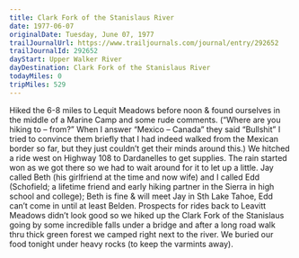 ```yaml
---
title: Clark Fork of the Stanislaus River
date: 1977-06-07
originalDate: Tuesday, June 07, 1977
trailJournalUrl: https://www.trailjournals.com/journal/entry/292652
trailJournalId: 292652
dayStart: Upper Walker River
dayDestination: Clark Fork of the Stanislaus River
todayMiles: 0
tripMiles: 529
---
```

Hiked the 6-8 miles to Lequit Meadows before noon & found ourselves in the middle of a Marine Camp and some rude comments. (“Where are you hiking to – from?” When I answer “Mexico – Canada” they said “Bullshit” I tried to convince them briefly that I had indeed walked from the Mexican border so far, but they just couldn’t get their minds around this.) We hitched a ride west on Highway 108 to Dardanelles to get supplies. The rain started won as we got there so we had to wait around for it to let up a little. Jay called Beth (his girlfriend at the time and now wife) and I called Edd (Schofield; a lifetime friend and early hiking partner in the Sierra in high school and college); Beth is fine & will meet Jay in Sth Lake Tahoe, Edd can’t come in until at least Belden. Prospects for rides back to Leavitt Meadows didn’t look good so we hiked up the Clark Fork of the Stanislaus going by some incredible falls under a bridge and after a long road walk thru thick green forest we camped right next to the river. We buried our food tonight under heavy rocks (to keep the varmints away).
